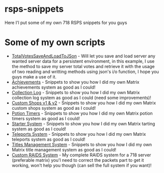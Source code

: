 # rsps-snippets
Here I'l put some of my own 718 RSPS snippets for you guys

# Some of my own scripts
* [TotalVotesSaveAndLoadToJSon](TotalVotesSaveAndLoadToJSon.java) - Will let you save and load server any wanted server data for a persistent environment, in this example, I use the method to save my server total votes and retrieve it with the usage of two reading and writting methods using json's i/o function, I hope you guys make a use of it.  
* [Achievements](https://github.com/wyvern800/RSPS-Snippets/tree/master/achievements) - Snippets to show you how I did my own Matrix achievements system as good as I could!
* [Collection Log](https://github.com/wyvern800/RSPS-Snippets/tree/master/collectionlog) - Snippets to show you how I did my own Matrix collection log system as good as I could (need some improvements)!
* [Custom Shops v1 & v2](https://github.com/wyvern800/RSPS-Snippets/tree/master/customshops) - Snippets to show you how I did my own Matrix custom shops system as good as I could!
* [Potion Timers](https://github.com/wyvern800/RSPS-Snippets/tree/master/potiontimers) - Snippets to show you how I did my own Matrix potion timers system as good as I could!
* [Starter System](https://github.com/wyvern800/RSPS-Snippets/tree/master/starterinterface) - Snippets to show you how I did my own Matrix tarting system as good as I could!
* [Teleports System](https://github.com/wyvern800/RSPS-Snippets/tree/master/teleportsinterface) - Snippets to show you how I did my own Matrix teleports system as good as I could!
* [Titles Management System](https://github.com/wyvern800/RSPS-Snippets/tree/master/titles) - Snippets to show you how I did my own Matrix title management system as good as I could!
* [Custom RAIDS System](https://github.com/wyvern800/RSPS-Snippets/tree/master/raids) - My complete RAIDS system for a 718 server (preferable matrix) you'l need to correct the packets part to get it working, won't help you though (can sell the full system if you want)!